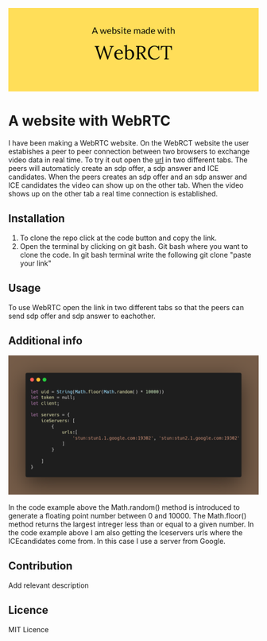 ![BANNER](1.png)
# A website with WebRTC
I have been making a WebRTC website. On the WebRCT website the user estabishes a peer to peer connection between two browsers to exchange video data in real time. To try it out open the <a href="">url</a> in two different tabs. The peers will automaticly create an sdp offer, a sdp answer and ICE candidates. When the peers creates an sdp offer and an sdp answer and ICE candidates the video can show up on the other tab. When the video shows up on the other tab a real time connection is established.

## Installation
1.  To clone the repo click at the code button and copy the link. 
2.  Open the terminal by clicking on git bash. Git bash where you want to clone the code. In git bash terminal write the following git clone "paste your link"
 
## Usage
To use WebRTC open the link in two different tabs so that the peers can send sdp offer and sdp answer to eachother. 

## Additional info 
![code-one](carbon.png)


In the code example above the Math.random() method is introduced to generate a floating point number between 0 and 10000. The Math.floor() method returns the largest intreger less than or equal to a given number. In the code example above I am also getting the Iceservers urls where the ICEcandidates come from.  In this case I use a server from Google. 

## Contribution 
Add relevant description 
## Licence 
MIT Licence 

